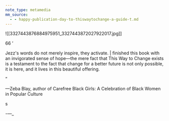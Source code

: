 ```yaml
---
note_type: metamedia
mm_source:
  - - happy-publication-day-to-thiswaytochange-a-guide-t.md
---
```


![[3327443876884975951_3327443872027922017.jpg]]

66 ’

Jezz's words do not merely inspire,
they activate. | finished this book with
an invigorated sense of hope—the
mere fact that This Way to Change
exists is a testament to the fact that
change for a better future is not only
possible, it is here, and it lives in this
beautiful offering.

”

—Zeba Blay, author of Carefree Black Girls: A
Celebration of Black Women in Popular Culture

s

-—_

